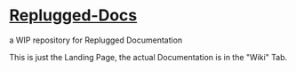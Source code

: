 # [Replugged-Docs](https://github.com/SammCheese/Replugged-Docs/wiki)
a WIP repository for Replugged Documentation


This is just the Landing Page, the actual Documentation is in the "Wiki" Tab.
